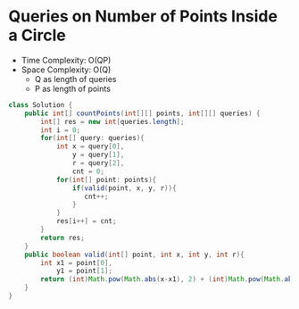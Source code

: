 # Queries on Number of Points Inside a Circle

- Time Complexity: O(QP)
- Space Complexity: O(Q)
  - Q as length of queries
  - P as length of points

```java
class Solution {
    public int[] countPoints(int[][] points, int[][] queries) {
        int[] res = new int[queries.length];
        int i = 0;
        for(int[] query: queries){
            int x = query[0],
                y = query[1],
                r = query[2],
                cnt = 0;
            for(int[] point: points){
                if(valid(point, x, y, r)){
                   cnt++;
                }
            }
            res[i++] = cnt;
        }
        return res;
    }
    public boolean valid(int[] point, int x, int y, int r){
        int x1 = point[0],
            y1 = point[1];
        return (int)Math.pow(Math.abs(x-x1), 2) + (int)Math.pow(Math.abs(y-y1), 2) <= (int)Math.pow(r, 2);
    }
}
```
